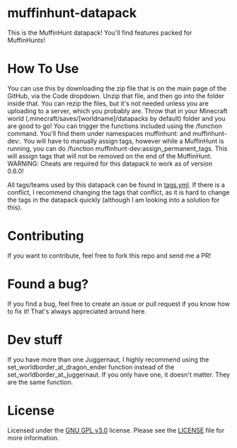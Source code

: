 # muffinhunt-datapack
This is the MuffinHunt datapack! You'll find features packed for MuffinHunts!

# How To Use
You can use this by downloading the zip file that is on the main page of the GitHub, via the Code dropdown. Unzip that file, and then go into the folder inside that. You can rezip the files, but it's not needed unless you are uploading to a server, which you probably are.
Throw that in your Minecraft world (.minecraft/saves/[worldname]/datapacks by default) folder and you are good to go!
You can trigger the functions included using the /function command. You'll find them under namespaces muffinhunt: and muffinhunt-dev:. 
You will have to manually assign tags, however while a MuffinHunt is running, you can do /function muffinhunt-dev:assign_permanent_tags. This will assign tags that will not be removed on the end of the MuffinHunt. WARNING: Cheats are required for this datapack to work as of version 0.6.0!


All tags/teams used by this datapack can be found in [tags.yml](docs/tags.yml). If there is a conflict, I recommend changing the tags that conflict, as it is hard to change the tags in the datapack quickly (although I am looking into a solution for this). 

# Contributing
If you want to contribute, feel free to fork this repo and send me a PR! 

# Found a bug?
If you find a bug, feel free to create an issue or pull request if you know how to fix it! That's always appreciated around here.

# Dev stuff
If you have more than one Juggernaut, I highly recommend using the set_worldborder_at_dragon_ender function instead of the set_worldborder_at_juggernaut. If you only have one, it doesn't matter. They are the same function. 

# License
Licensed under the [GNU GPL v3.0](https://opensource.org/licenses/GPL-3.0) license. Please see the [LICENSE](LICENSE) file for more information.

